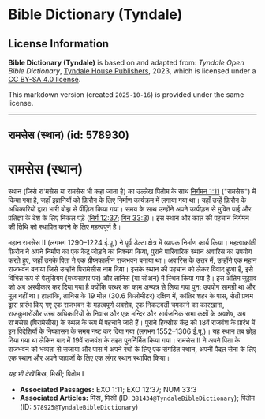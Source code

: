 # Bible Dictionary (Tyndale)

## License Information

**Bible Dictionary (Tyndale)** is based on and adapted from: _Tyndale Open Bible Dictionary_, [Tyndale House Publishers](https://tyndaleopenresources.com/), 2023, which is licensed under a [CC BY-SA 4.0 license](https://creativecommons.org/licenses/by-sa/4.0/legalcode.en).

This markdown version (created `2025-10-16`) is provided under the same license.



--------------------------------

## रामसेस (स्थान) (id: 578930)

रामसेस (स्थान)
==============

स्थान (जिसे रा'मसेस या रामसेस भी कहा जाता है) का उल्लेख पितोम के साथ [निर्गमन 1:11](https://ref.ly/Exod1:11) ("रामसेस") में किया गया है, जहाँ इब्रानियों को फ़िरौन के लिए निर्माण कार्यक्रम में लगाया गया था। यहाँ उन्हें फ़िरौन के अधिकारियों द्वारा भारी बोझ से पीड़ित किया गया। समय के साथ उन्होंने अपने उत्पीड़न से मुक्ति पाई और प्रतिज्ञा के देश के लिए निकल पड़े ([निर्ग 12:37](https://ref.ly/Exod12:37); [गिन 33:3](https://ref.ly/Num33:3))। इस स्थान और काल की पहचान निर्गमन की तिथि को स्थापित करने के लिए महत्वपूर्ण है।

महान रामसेस II (लगभग 1290–1224 ई.पू.) ने पूर्व डेल्टा क्षेत्र में व्यापक निर्माण कार्य किया। महत्वाकांक्षी फ़िरौन ने अपने निर्माण का एक केंद्र जोड़ने का निश्चय किया, पुराने पारिवारिक स्थान अवारिस का उपयोग करते हुए, जहाँ उनके पिता ने एक ग्रीष्मकालीन राजभवन बनाया था। अवारिस के उत्तर में, उन्होंने एक महान राजभवन बनाया जिसे उन्होंने पिरामेसीस नाम दिया। इसके स्थान की पहचान को लेकर विवाद हुआ है, इसे विभिन्न रूप से पेलुसियम (मध्यसागर पर) और तानिस (या सोअन) में स्थित किया गया है। इस अंतिम सुझाव को अब अस्वीकार कर दिया गया है क्योंकि पत्थर का काम अन्यत्र से लिया गया पुन: उपयोग सामग्री था और मूल नहीं था। हालांकि, तानिस के 19 मील (30\.6 किलोमीटर) दक्षिण में, कांतिर शहर के पास, सेती प्रथम द्वारा प्रारंभ किए गए एक राजभवन के महत्वपूर्ण अवशेष, एक निकटवर्ती चमकाने का कारख़ाना, राजकुमारोंऔर उच्च अधिकारियों के निवास और एक मन्दिर और सार्वजनिक सभा कक्षों के अवशेष, अब रा'मसेस (पिरामेसीस) के स्थल के रूप में पहचाने जाते हैं। पुराने हिक्सोस केंद्र को 18वें राजवंश के प्रारंभ में इन विदेशियों के निष्कासन के समय नष्ट कर दिया गया (लगभग 1552–1306 ई.पू.)। यह स्थान तब छोड़ दिया गया था लेकिन बाद में 19वें राजवंश के तहत पुनर्निर्मित किया गया। रामसेस II ने अपने पिता के राजभवन को भव्यता से सजाया और पास में अपने रथों के लिए एक संगठित स्थान, अपनी पैदल सेना के लिए एक स्थान और अपने जहाजों के लिए एक लंगर स्थान स्थापित किया।

*यह भी देखें* मिस्र, मिस्री; पितोम I

* **Associated Passages:** EXO 1:11; EXO 12:37; NUM 33:3
* **Associated Articles:** मिस्र, मिस्री (ID: `381434@TyndaleBibleDictionary`); पितोम (ID: `578925@TyndaleBibleDictionary`)

